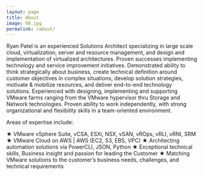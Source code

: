 ```yaml
---
layout: page
title: About
image: 08.jpg
permalink: /about/
---
```


Ryan Patel is an experienced Solutions Architect specializing in large scale cloud, virtualization, server and resource management, and design and implementation of virtualized architectures. Proven successes implementing technology and service improvement initiatives. Demonstrated ability to think strategically about business, create technical definition around customer objectives in complex situations, develop solution strategies, motivate & mobilize resources, and deliver end-to-end technology solutions. Experienced with designing, implementing and supporting VMware farms ranging from the VMware hypervisor thru Storage and Network technologies. Proven ability to work independently, with strong organizational and flexibility skills in a team-oriented environment.

Areas of expertise include:

★ VMware vSphere Suite, vCSA, ESXi, NSX, vSAN, vROps, vRLI, vRNI, SRM
★ VMware Cloud on AWS | AWS (EC2, S3, EBS, VPC)
★ Architecting automation solutions via PowerCLI, JSON, Python
★ Exceptional technical skills, Business insight and passion for leading the Customer
★ Matching VMware solutions to the customer’s business needs, challenges, and technical requirements 